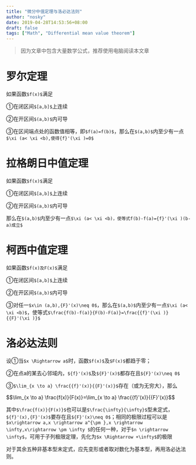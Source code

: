 ```yaml
---
title: "微分中值定理与洛必达法则"
author: "nosky"
date: 2019-04-28T14:53:56+08:00
draft: false
tags: ["Math", "Differential mean value theorem"]
---
```


> 因为文章中包含大量数学公式，推荐使用电脑阅读本文章

# 罗尔定理

如果函数`$f(x)$`满足

①在闭区间`$[a,b]$`上连续

②在开区间`$(a,b)$`内可导

③在区间端点处的函数值相等，即`$f(a)=f(b)$`，那么在`$(a,b)$`内至少有一点`$\xi (a< \xi <b),使得{f}'(\xi )=0$`

# 拉格朗日中值定理

如果函数`$f(x)$`满足

①在闭区间`$[a,b]$`上连续

②在开区间`$(a,b)$`内可导

那么在`$(a,b)$`内至少有一点`$\xi (a< \xi <b)，使等式f(b)-f(a)={f}'(\xi )(b-a)成立$`

# 柯西中值定理

如果函数`$f(x)及F(x)$`满足

①在闭区间`$[a,b]$`上连续

②在开区间`$(a,b)$`内可导

③对任一`$x\in (a,b),{F}'(x)\neq 0$`，那么在`$(a,b)$`内至少有一点`$\xi (a< \xi <b)$`，使等式`$\frac{f(b)-f(a)}{F(b)-F(a)}=\frac{{f}'(\xi )}{{F}'(\xi )}$`

# 洛必达法则

设①当`$x \Rightarrow a$`时，函数`$f(x)$`及`$F(x)$`都趋于零；

②在点a的某去心邻域内，`${f}'(x)$`及`${F}'(x)$`都存在且`${F}'(x)\neq 0$`

③`$\lim_{x \to a} \frac{{f}'(x)}{{F}'(x)}$`存在（或为无穷大），那么

<div>$$\lim_{x \to a} \frac{f(x)}{F(x)}=\lim_{x \to a} \frac{{f}'(x)}{{F}'(x)}$$</div>

其中`$\frac{f(x)}{F(x)}$`也可以是`$\frac{\infty}{\infty}$`型未定式，`${f}'(x),{F}'(x)$`要存在且`${F}'(x)\neq 0$`；相同的极限过程可以是`$x\rightarrow a,x \rightarrow a^{\pm },x \rightarrow \infty,x\rightarrow \pm \infty $`的任何一种，对于`$n \rightarrow \infty$`，可用于子列极限定理，先化为`$x \Rightarrow +\infty$`的极限

对于其余五种非基本型未定式，应先变形或者取对数化为基本型，再用洛必达法则。